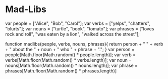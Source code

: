# Mad-Libs
var people = ["Alice", "Bob", "Carol"];
var verbs = ["yelps", "chatters", "blurts"];
var nouns = ["turtle", "book", "tomato"];
var phrases = ["loves rock and roll", "was eaten by a lion", "walked across the street"];

function madlibs(people, verbs, nouns, phrases){
  return person + " " + verb + " about the " + noun + " who " + phrase + ".";
}
var person = people[Math.floor(Math.random() * people.length)];	
var verb = verbs[Math.floor(Math.random() * verbs.length)];
var noun = nouns[Math.floor(Math.random() * nouns.length)];
var phrase = phrases[Math.floor(Math.random() * phrases.length)]
